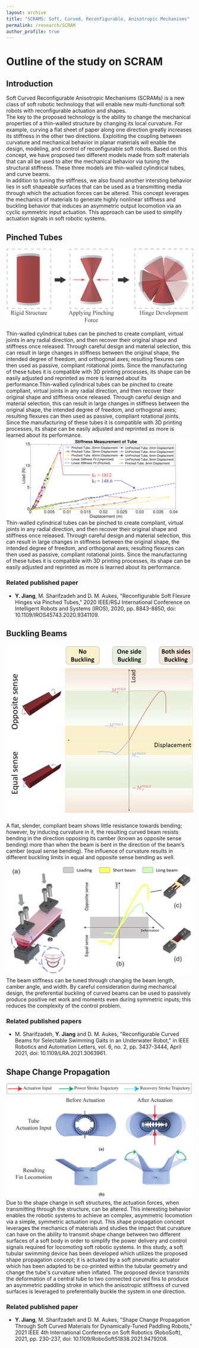```yaml
---
layout: archive
title: "SCRAMS: Soft, Curved, Reconfigurable, Anisotropic Mechanisms"
permalink: /research/SCRAM
author_profile: true
---
```

# Outline of the study on SCRAM

## Introduction

Soft Curved Reconfigurable Anisotropic Mechanisms (SCRAMs) is a new class of soft robotic technology that will enable new multi-functional soft robots with reconfigurable actuation and shapes. \
The key to the proposed technology is the ability to change the mechanical properties of a thin-walled structure by changing its local curvature. For example, curving a flat sheet of paper along one direction greatly increases its stiffness in the other two directions. Exploiting the coupling between curvature and mechanical behavior in planar materials will enable the design, modeling, and control of reconfigurable soft robots. Based on this concept, we have proposed two different models made from soft materials that can all be used to alter the mechanical behavior via tuning the structural stiffness. These three models are thin-walled cylindrical tubes, and curve beams. \
In addition to tuning the stiffness, we also found another intersting behavior lies in soft shapeable surfaces that can be used as a transmitting media through which the actuation forces can be altered. This concept leverages the mechanics of materials to generate highly nonlinear stiffness and buckling behavior that induces an asymmetric output locomotion via an cyclic symmetric input actuation. This approach can be used to simplify actuation signals in soft robotic systems.

## Pinched Tubes
![](/files/research/pinched_tube.png)\
<br/>
Thin-walled cylindrical tubes can be pinched to create compliant, virtual joints in any radial direction, and then recover their original shape and stiffness once released. Through careful design and material selection, this can result in large changes in stiffness between the original shape, the intended degree of freedom, and orthogonal axes; resulting flexures can then used as passive, compliant rotational joints. Since the manufacturing of these tubes it is compatible with 3D printing processes, its shape can be easily adjusted and reprinted as more is learned about its performance.Thin-walled cylindrical tubes can be pinched to create compliant, virtual joints in any radial direction, and then recover their original shape and stiffness once released. Through careful design and material selection, this can result in large changes in stiffness between the original shape, the intended degree of freedom, and orthogonal axes; resulting flexures can then used as passive, compliant rotational joints. Since the manufacturing of these tubes it is compatible with 3D printing processes, its shape can be easily adjusted and reprinted as more is learned about its performance.\
![](/files/research/pinched_tube_stiffness.png)
<br/>
Thin-walled cylindrical tubes can be pinched to create compliant, virtual joints in any radial direction, and then recover their original shape and stiffness once released. Through careful design and material selection, this can result in large changes in stiffness between the original shape, the intended degree of freedom, and orthogonal axes; resulting flexures can then used as passive, compliant rotational joints. Since the manufacturing of these tubes it is compatible with 3D printing processes, its shape can be easily adjusted and reprinted as more is learned about its performance.

### Related published paper
- **Y. Jiang**, M. Sharifzadeh and D. M. Aukes, "Reconfigurable Soft Flexure Hinges via Pinched Tubes," 2020 IEEE/RSJ International Conference on Intelligent Robots and Systems (IROS), 2020, pp. 8843-8850, doi: 10.1109/IROS45743.2020.9341109.

## Buckling Beams
![](/files/research/buckling_beam_1.png)
<br/>

A flat, slender, compliant beam shows little resistance towards bending; however, by inducing curvature in it, the resulting curved beam resists bending in the direction opposing its camber (known as opposite sense bending) more than when the beam is bent in the direction of the beam’s camber (equal sense bending). The influence of curvature results in different buckling limits in equal and opposite sense bending as well.

![](/files/research/buckling_beam_2.png)
<br/>
The beam stiffness can be tuned through changing the beam length, camber angle, and width. By careful consideration during mechanical design, the preferential buckling of curved beams can be used to passively produce positive net work and moments even during symmetric inputs; this reduces the complexity of the control problem.

### Related published papers

- M. Sharifzadeh, **Y. Jiang** and D. M. Aukes, "Reconfigurable Curved Beams for Selectable Swimming Gaits in an Underwater Robot," in IEEE Robotics and Automation Letters, vol. 6, no. 2, pp. 3437-3444, April 2021, doi: 10.1109/LRA.2021.3063961.

## Shape Change Propagation
![](/files/research/shape_change.png)
<br/>
Due to the shape change in soft structures, the actuation forces, when transmitting through the structure, can be altered. This interesting behavior enables the robotic systems to achieve an complex, asymmetric locomotion via a simple, symmetric actuation input. This shape propagation concept leverages the mechanics of materials and studies the impact that curvature can have on the ability to transmit shape change between two different surfaces of a soft body in order to simplify the power delivery and control signals required for locomoting soft robotic systems.  In this study, a soft tubular swimming device has been developed which utilizes the proposed shape propagation concept; it is actuated by a soft pneumatic actuator which has been adapted to be co-printed within the tubular geometry and change the tube's curvature when inflated. The proposed device transmits the deformation of a central tube to two connected curved fins to produce an asymmetric paddling stroke in which the anisotropic stiffness of curved surfaces is leveraged to preferentially buckle the system in one direction.

### Related published paper
- **Y. Jiang**, M. Sharifzadeh and D. M. Aukes, "Shape Change Propagation Through Soft Curved Materials for Dynamically-Tuned Paddling Robots," 2021 IEEE 4th International Conference on Soft Robotics (RoboSoft), 2021, pp. 230-237, doi: 10.1109/RoboSoft51838.2021.9479208.
